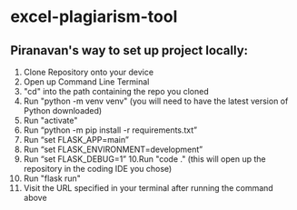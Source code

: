 # excel-plagiarism-tool
## Piranavan's way to set up project locally:
1. Clone Repository onto your device
2. Open up Command Line Terminal
3. "cd" into the path containing the repo you cloned
4. Run "python -m venv venv" (you will need to have the latest version of Python downloaded)
5. Run "activate"
6. Run “python -m pip install -r requirements.txt”
7. Run “set FLASK_APP=main”
8. Run “set FLASK_ENVIRONMENT=development”
9. Run “set FLASK_DEBUG=1”
10.Run "code ." (this will open up the repository in the coding IDE you chose)
11. Run "flask run"
12. Visit the URL specified in your terminal after running the command above